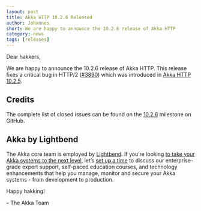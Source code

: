 ```yaml
---
layout: post
title: Akka HTTP 10.2.6 Released
author: Johannes
short: We are happy to announce the 10.2.6 release of Akka HTTP
category: news
tags: [releases]
---
```


Dear hakkers,

We are happy to announce the 10.2.6 release of Akka HTTP. This release fixes a critical bug in HTTP/2 ([#3890](https://github.com/akka/akka-http/issues/3890))
which was introduced in [Akka HTTP 10.2.5](2021-07-27-akka-http-10.2.5-released.md).

## Credits

The complete list of closed issues can be found on the [10.2.6](https://github.com/akka/akka-http/milestone/65?closed=1) milestone on GitHub.

## Akka by Lightbend

The Akka core team is employed by [Lightbend](https://www.lightbend.com/). If you’re looking [to take your Akka systems to the next level](https://www.lightbend.com/lightbend-platform-subscription), let’s [set up a time](https://lightbend.com/contact) to discuss our enterprise-grade expert support, self-paced education courses, and technology enhancements that help you manage, monitor and secure your Akka systems - from development to production.

Happy hakking!

– The Akka Team
